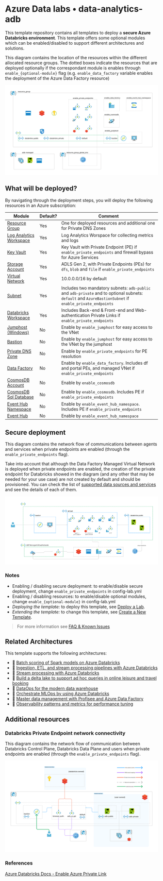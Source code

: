 # Azure Data labs • data-analytics-adb

This template repository contains all templates to deploy a **secure Azure Databricks environment**. This template offers some optional modules which can be enabled/disabled to support different architectures and solutions.

This diagram contains the location of the resources within the different allocated resource groups.
The dotted boxes indicate the resources that are deployed optionally if the correspondant module is enables through `enable_{optional-module}` flag (e.g. `enable_data_factory` variable enables the deployment of the Azure Data Factory resource)

![Alt: Resource Diagram](./architecture/Data%20Analytics%20with%20Databricks%20-%20Resources%20-%20Solid.png "Resource Diagram")

## What will be deployed?

By navigating through the deployment steps, you will deploy the following resources in an Azure subscription:

| Module | Default? | Comment |
|--------|----------|---------|
| [Resource Group](./infra/terraform/resource_group.tf) | Yes | One for deployed resources and additional one for Private DNS Zones |
| [Log Analytics Workspace](./infra/terraform/log_analytics_workspace.tf) | Yes | Log Analytics Worspace for collecting metrics and logs |
| [Key Vault](./infra/terraform/key_vault.tf) | Yes | Key Vault with Private Endpoint (PE) if `enable_private_endpoints` and firewall bypass for Azure Services |
| [Storage Account](./infra/terraform/storage_account.tf) | Yes | ADLS Gen 2, with Private Endpoints (PEs) for `dfs`, `blob` and `file` if `enable_private_endpoints` |
| [Virtual Network](./infra/terraform/network.tf) | Yes | 10.0.0.0/16 by default |
| [Subnet](./infra/terraform/network.tf) | Yes | Includes two mandatory subnets: `adb-public` and `adb-private` and to optional subnets: `default` and `AzureBastionSubnet` if `enable_private_endpoints` |
| [Databricks Workspace](./infra/terraform/databricks/databricks.tf) | Yes | Includes Back-end & Front-end and Web-authentication Private Links if `enable_private_endpoints` |
| [Jumphost (Windows)](./infra/terraform/jumphost.tf) | No | Enable by `enable_jumphost` for easy access to the VNet |
| [Bastion](./infra/terraform/jumphost.tf) | No | Enable by `enable_jumphost` for easy access to the VNet by the jumphost |
| [Private DNS Zone](./infra/terraform/private_dns_zone.tf) | No | Enable by `enable_private_endpoints` for PE resolution |
| [Data Factory](./infra/terraform/data_factory.tf) | No | Enable by `enable_data_factory`. Includes df and portal PEs, and managed VNet if `enable_private_endpoints` |
| [CosmosDB Account](./infra/terraform/cosmosdb/cosmosdb.tf) | No | Enable by `enable_cosmosdb` |
| [CosmosDB Sql Database](./infra/terraform/cosmosdb/cosmosdb.tf) | No | Enable by `enable_cosmosdb`. Includes PE if `enable_private_endpoints` |
| [Event Hub Namespace](./infra/terraform/event-hubs/event_hubs.tf) | No | Enable by `enable_event_hub_namespace`. Includes PE if `enable_private_endpoints` |
| [Event Hub](./infra/terraform/event_hubs.tf) | No | Enable by `enable_event_hub_namespace` |

## Secure deployment

This diagram contains the network flow of communications between agents and services when private endpoints are enabled (through the `enable_private_endpoints` flag).

Take into account that although the Data Factory Managed Virtual Network is deployed when private endpoints are enabled, the creation of the private endpoint for Databricks showed in the diagram (and any other that may be needed for your use case) are not created by default and should be provisioned. You can check the list of [supported data sources and services](https://learn.microsoft.com/en-us/azure/data-factory/managed-virtual-network-private-endpoint#supported-data-sources-and-services) and see the details of each of them.

![Alt: Private Endpoint Networking Diagram](./architecture/Data%20Analytics%20with%20Databricks%20-%20Networking%20-%20Solid.png " Private Endpoint Networking Diagram")

### Notes

- Enabling / disabling secure deployment: to enable/disable secure deployment, change `enable_private_endpoints` in config-lab.yml
- Enabling / disabling resources: to enable/disable optional modules, change `enable_{optional-module}` in config-lab.yml
- _Deploying the template:_ to deploy this template, see [Deploy a Lab](../README.md#Deploy-a-Lab).
- _Extending the template:_ to change this template, see [Create a New Template](../README.md#Create-a-New-Template).

> For more information see [FAQ & Known Issues](../assets/docs/adl-knownissues.md)

## Related Architectures

This template supports the following architectures:

- 📘 [Batch scoring of Spark models on Azure Databricks](https://learn.microsoft.com/en-us/azure/architecture/reference-architectures/ai/batch-scoring-databricks)
- 📘 [Ingestion, ETL, and stream processing pipelines with Azure Databricks](https://learn.microsoft.com/en-us/azure/architecture/solution-ideas/articles/ingest-etl-stream-with-adb)
- 📘 [Stream processing with Azure Databricks](https://learn.microsoft.com/en-us/azure/architecture/reference-architectures/data/stream-processing-databricks)
- 📘 [Build a delta lake to support ad hoc queries in online leisure and travel booking](https://learn.microsoft.com/en-us/azure/architecture/solution-ideas/articles/build-data-lake-support-adhoc-queries-online)
- 📘 [DataOps for the modern data warehouse](https://learn.microsoft.com/en-us/azure/architecture/example-scenario/data-warehouse/dataops-mdw)
- 📘 [Orchestrate MLOps by using Azure Databricks](https://learn.microsoft.com/en-us/azure/architecture/reference-architectures/ai/orchestrate-mlops-azure-databricks)
- 📘 [Master data management with Profisee and Azure Data Factory](https://learn.microsoft.com/en-us/azure/architecture/reference-architectures/data/profisee-master-data-management-data-factory)
- 📘 [Observability patterns and metrics for performance tuning](https://learn.microsoft.com/en-us/azure/architecture/databricks-monitoring/databricks-observability)

## Additional resources

### Databricks Private Endpoint network connectivity

This diagram contains the network flow of communication between Databricks Control Plane, Databricks Data Plane and users when private endpoints are enabled (through the `enable_private_endpoints` flag).

![Alt: Databricks Private Endpoint Networking Diagram](./architecture/Data%20Analytics%20with%20Databricks%20-%20Databricks%20connectivity%20-%20Solid.png "Databricks PE Networking Diagram")

### References

[Azure Databricks Docs - Enable Azure Private Link](https://learn.microsoft.com/en-us/azure/databricks/administration-guide/cloud-configurations/azure/private-link)
